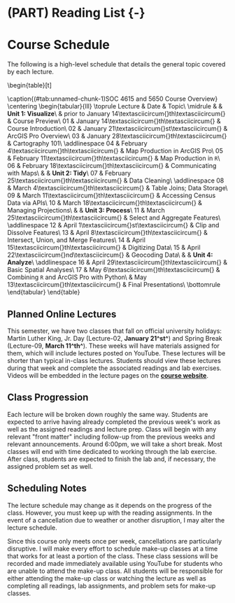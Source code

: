 # (PART) Reading List {-}

# Course Schedule

The following is a high-level schedule that details the general topic covered by each lecture.

\begin{table}[t]

\caption{(\#tab:unnamed-chunk-1)SOC 4615 and 5650 Course Overview}
\centering
\begin{tabular}{lll}
\toprule
Lecture & Date & Topic\\
\midrule
 &  & **Unit 1: Visualize**\\
 & prior to January 14\textasciicircum{}th\textasciicircum{} & Course Preview\\
01 & January 14\textasciicircum{}th\textasciicircum{} & Course Introduction\\
02 & January 21\textasciicircum{}st\textasciicircum{} & ArcGIS Pro Overview\\
03 & January 28\textasciicircum{}th\textasciicircum{} & Cartography 101\\
\addlinespace
04 & February 4\textasciicircum{}th\textasciicircum{} & Map Production in ArcGIS Pro\\
05 & February 11\textasciicircum{}th\textasciicircum{} & Map Production in `R`\\
06 & February 18\textasciicircum{}th\textasciicircum{} & Communicating with Maps\\
 &  & **Unit 2: Tidy**\\
07 & February 25\textasciicircum{}th\textasciicircum{} & Data Cleaning\\
\addlinespace
08 & March 4\textasciicircum{}th\textasciicircum{} & Table Joins; Data Storage\\
09 & March 11\textasciicircum{}th\textasciicircum{} & Accessing Census Data via APIs\\
10 & March 18\textasciicircum{}th\textasciicircum{} & Managing Projections\\
 &  & **Unit 3: Process**\\
11 & March 25\textasciicircum{}th\textasciicircum{} & Select and Aggregate Features\\
\addlinespace
12 & April 1\textasciicircum{}st\textasciicircum{} & Clip and Dissolve Features\\
13 & April 8\textasciicircum{}th\textasciicircum{} & Intersect, Union, and Merge Features\\
14 & April 15\textasciicircum{}th\textasciicircum{} & Digitizing Data\\
15 & April 22\textasciicircum{}nd\textasciicircum{} & Geocoding Data\\
 &  & **Unit 4: Analyze**\\
\addlinespace
16 & April 29\textasciicircum{}th\textasciicircum{} & Basic Spatial Analyses\\
17 & May 6\textasciicircum{}th\textasciicircum{} & Combining `R` and ArcGIS Pro with Python\\
 & May 13\textasciicircum{}th\textasciicircum{} & Final Presentations\\
\bottomrule
\end{tabular}
\end{table}

## Planned Online Lectures

This semester, we have two classes that fall on official university holidays: Martin Luther King, Jr. Day (Lecture-02, **January 21^st^**) and Spring Break (Lecture-09, **March 11^th^**). These weeks will have materials assigned for them, which will include lectures posted on YouTube. These lectures will be shorter than typical in-class lectures. Students should view these lectures during that week and complete the associated readings and lab exercises. Videos will be embedded in the lecture pages on the [**course website**](https://slu-soc5650.github.io/).

## Class Progression

Each lecture will be broken down roughly the same way. Students are expected to arrive having already completed the previous week's work as well as the assigned readings and lecture prep. Class will begin with any relevant "front matter" including follow-up from the previous weeks and relevant announcements. Around 6:00pm, we will take a short break. Most classes will end with time dedicated to working through the lab exercise. After class, students are expected to finish the lab and, if necessary, the assigned problem set as well.

## Scheduling Notes

The lecture schedule may change as it depends on the progress of the class. However, you must keep up with the reading assignments. In the event of a cancellation due to weather or another disruption, I may alter the lecture schedule.

Since this course only meets once per week, cancellations are particularly disruptive. I will make every effort to schedule make-up classes at a time that works for at least a portion of the class. These class sessions will be recorded and made immediately available using YouTube for students who are unable to attend the make-up class. All students will be responsible for either attending the make-up class or watching the lecture as well as completing all readings, lab assignments, and problem sets for make-up classes.
